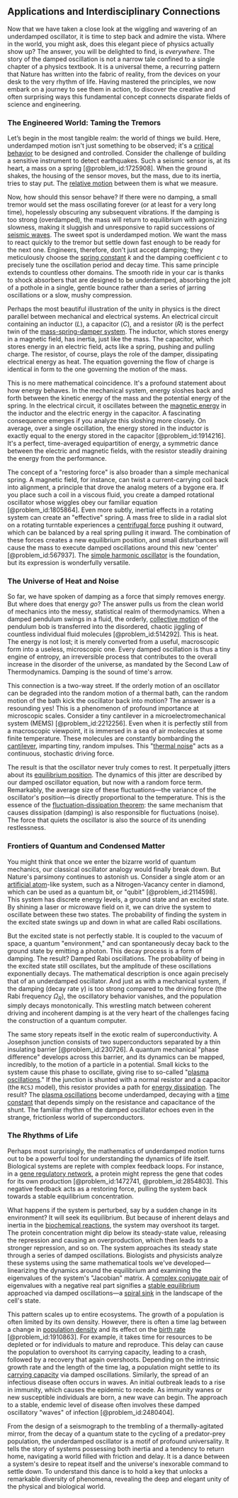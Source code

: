## Applications and Interdisciplinary Connections

Now that we have taken a close look at the wiggling and wavering of an underdamped oscillator, it is time to step back and admire the vista. Where in the world, you might ask, does this elegant piece of physics actually show up? The answer, you will be delighted to find, is *everywhere*. The story of the damped oscillation is not a narrow tale confined to a single chapter of a physics textbook. It is a universal theme, a recurring pattern that Nature has written into the fabric of reality, from the devices on your desk to the very rhythm of life. Having mastered the principles, we now embark on a journey to see them in action, to discover the creative and often surprising ways this fundamental concept connects disparate fields of science and engineering.

### The Engineered World: Taming the Tremors

Let’s begin in the most tangible realm: the world of things we build. Here, underdamped motion isn't just something to be observed; it's a [critical behavior](@article_id:153934) to be designed and controlled. Consider the challenge of building a sensitive instrument to detect earthquakes. Such a seismic sensor is, at its heart, a mass on a spring [@problem_id:1725908]. When the ground shakes, the housing of the sensor moves, but the mass, due to its inertia, tries to stay put. The [relative motion](@article_id:169304) between them is what we measure.

Now, how should this sensor behave? If there were no damping, a small tremor would set the mass oscillating forever (or at least for a very long time), hopelessly obscuring any subsequent vibrations. If the damping is too strong (overdamped), the mass will return to equilibrium with agonizing slowness, making it sluggish and unresponsive to rapid successions of [seismic waves](@article_id:164491). The sweet spot is underdamped motion. We want the mass to react quickly to the tremor but settle down fast enough to be ready for the next one. Engineers, therefore, don't just accept damping; they meticulously choose the [spring constant](@article_id:166703) $k$ and the damping coefficient $c$ to precisely tune the oscillation period and decay time. This same principle extends to countless other domains. The smooth ride in your car is thanks to shock absorbers that are designed to be underdamped, absorbing the jolt of a pothole in a single, gentle bounce rather than a series of jarring oscillations or a slow, mushy compression.

Perhaps the most beautiful illustration of the unity in physics is the direct parallel between mechanical and electrical systems. An electrical circuit containing an inductor ($L$), a capacitor ($C$), and a resistor ($R$) is the perfect twin of the [mass-spring-damper system](@article_id:263869). The inductor, which stores energy in a magnetic field, has inertia, just like the mass. The capacitor, which stores energy in an electric field, acts like a spring, pushing and pulling charge. The resistor, of course, plays the role of the damper, dissipating electrical energy as heat. The equation governing the flow of charge is identical in form to the one governing the motion of the mass.

This is no mere mathematical coincidence. It's a profound statement about how energy behaves. In the mechanical system, energy sloshes back and forth between the kinetic energy of the mass and the potential energy of the spring. In the electrical circuit, it oscillates between the [magnetic energy](@article_id:264580) in the inductor and the electric energy in the capacitor. A fascinating consequence emerges if you analyze this sloshing more closely. On average, over a single oscillation, the energy stored in the inductor is exactly equal to the energy stored in the capacitor [@problem_id:1914216]. It's a perfect, time-averaged equipartition of energy, a symmetric dance between the electric and magnetic fields, with the resistor steadily draining the energy from the performance.

The concept of a "restoring force" is also broader than a simple mechanical spring. A magnetic field, for instance, can twist a current-carrying coil back into alignment, a principle that drove the analog meters of a bygone era. If you place such a coil in a viscous fluid, you create a damped rotational oscillator whose wiggles obey our familiar equation [@problem_id:1805864]. Even more subtly, inertial effects in a rotating system can create an "effective" spring. A mass free to slide in a radial slot on a rotating turntable experiences a [centrifugal force](@article_id:173232) pushing it outward, which can be balanced by a real spring pulling it inward. The combination of these forces creates a new equilibrium position, and small disturbances will cause the mass to execute damped oscillations around this new 'center' [@problem_id:567937]. The [simple harmonic oscillator](@article_id:145270) is the foundation, but its expression is wonderfully versatile.

### The Universe of Heat and Noise

So far, we have spoken of damping as a force that simply removes energy. But where does that energy *go*? The answer pulls us from the clean world of mechanics into the messy, statistical realm of thermodynamics. When a damped pendulum swings in a fluid, the orderly, [collective motion](@article_id:159403) of the pendulum bob is transferred into the disordered, chaotic jiggling of countless individual fluid molecules [@problem_id:514292]. This is heat. The energy is not lost; it is merely converted from a useful, macroscopic form into a useless, microscopic one. Every damped oscillation is thus a tiny engine of entropy, an irreversible process that contributes to the overall increase in the disorder of the universe, as mandated by the Second Law of Thermodynamics. Damping is the sound of time's arrow.

This connection is a two-way street. If the orderly motion of an oscillator can be degraded into the random motion of a thermal bath, can the random motion of the bath kick the oscillator back into motion? The answer is a resounding yes! This is a phenomenon of profound importance at microscopic scales. Consider a tiny cantilever in a microelectromechanical system (MEMS) [@problem_id:2212256]. Even when it is perfectly still from a macroscopic viewpoint, it is immersed in a sea of air molecules at some finite temperature. These molecules are constantly bombarding the [cantilever](@article_id:273166), imparting tiny, random impulses. This "[thermal noise](@article_id:138699)" acts as a continuous, stochastic driving force.

The result is that the oscillator never truly comes to rest. It perpetually jitters about its [equilibrium position](@article_id:271898). The dynamics of this jitter are described by our damped oscillator equation, but now with a random force term. Remarkably, the average size of these fluctuations—the variance of the oscillator's position—is directly proportional to the temperature. This is the essence of the [fluctuation-dissipation theorem](@article_id:136520): the same mechanism that causes dissipation (damping) is also responsible for fluctuations (noise). The force that quiets the oscillator is also the source of its unending restlessness.

### Frontiers of Quantum and Condensed Matter

You might think that once we enter the bizarre world of quantum mechanics, our classical oscillator analogy would finally break down. But Nature's parsimony continues to astonish us. Consider a single atom or an [artificial atom](@article_id:140761)-like system, such as a Nitrogen-Vacancy center in diamond, which can be used as a quantum bit, or "qubit" [@problem_id:2114598]. This system has discrete energy levels, a ground state and an excited state. By shining a laser or microwave field on it, we can drive the system to oscillate between these two states. The probability of finding the system in the excited state swings up and down in what are called Rabi oscillations.

But the excited state is not perfectly stable. It is coupled to the vacuum of space, a quantum "environment," and can spontaneously decay back to the ground state by emitting a photon. This decay process is a form of damping. The result? Damped Rabi oscillations. The probability of being in the excited state still oscillates, but the amplitude of these oscillations exponentially decays. The mathematical description is once again precisely that of an underdamped oscillator. And just as with a mechanical system, if the damping (decay rate $\gamma$) is too strong compared to the driving force (the Rabi frequency $\Omega_R$), the oscillatory behavior vanishes, and the population simply decays monotonically. This wrestling match between coherent driving and incoherent damping is at the very heart of the challenges facing the construction of a quantum computer.

The same story repeats itself in the exotic realm of superconductivity. A Josephson junction consists of two superconductors separated by a thin insulating barrier [@problem_id:230726]. A quantum mechanical "phase difference" develops across this barrier, and its dynamics can be mapped, incredibly, to the motion of a particle in a potential. Small kicks to the system cause this phase to oscillate, giving rise to so-called "[plasma oscillations](@article_id:145693)." If the junction is shunted with a normal resistor and a capacitor (the `RCSJ` model), this resistor provides a path for [energy dissipation](@article_id:146912). The result? The [plasma oscillations](@article_id:145693) become underdamped, decaying with a [time constant](@article_id:266883) that depends simply on the resistance and capacitance of the shunt. The familiar rhythm of the damped oscillator echoes even in the strange, frictionless world of superconductors.

### The Rhythms of Life

Perhaps most surprisingly, the mathematics of underdamped motion turns out to be a powerful tool for understanding the dynamics of life itself. Biological systems are replete with complex feedback loops. For instance, in a [gene regulatory network](@article_id:152046), a protein might repress the gene that codes for its own production [@problem_id:1472741, @problem_id:2854803]. This negative feedback acts as a restoring force, pulling the system back towards a stable equilibrium concentration.

What happens if the system is perturbed, say by a sudden change in its environment? It will seek its equilibrium. But because of inherent delays and inertia in the [biochemical reactions](@article_id:199002), the system may overshoot its target. The protein concentration might dip below its steady-state value, releasing the repression and causing an overproduction, which then leads to a stronger repression, and so on. The system approaches its steady state through a series of damped oscillations. Biologists and physicists analyze these systems using the same mathematical tools we've developed—linearizing the dynamics around the equilibrium and examining the eigenvalues of the system's "Jacobian" matrix. A [complex conjugate pair](@article_id:149645) of eigenvalues with a negative real part signifies a [stable equilibrium](@article_id:268985) approached via damped oscillations—a [spiral sink](@article_id:165435) in the landscape of the cell's state.

This pattern scales up to entire ecosystems. The growth of a population is often limited by its own density. However, there is often a time lag between a change in [population density](@article_id:138403) and its effect on the [birth rate](@article_id:203164) [@problem_id:1910863]. For example, it takes time for resources to be depleted or for individuals to mature and reproduce. This delay can cause the population to overshoot its carrying capacity, leading to a crash, followed by a recovery that again overshoots. Depending on the intrinsic growth rate and the length of the time lag, a population might settle to its [carrying capacity](@article_id:137524) via damped oscillations. Similarly, the spread of an infectious disease often occurs in waves. An initial outbreak leads to a rise in immunity, which causes the epidemic to recede. As immunity wanes or new susceptible individuals are born, a new wave can begin. The approach to a stable, endemic level of disease often involves these damped oscillatory "waves" of infection [@problem_id:2480404].

From the design of a seismograph to the trembling of a thermally-agitated mirror, from the decay of a quantum state to the cycling of a predator-prey population, the underdamped oscillator is a motif of profound universality. It tells the story of systems possessing both inertia and a tendency to return home, navigating a world filled with friction and delay. It is a dance between a system's desire to repeat itself and the universe's inexorable command to settle down. To understand this dance is to hold a key that unlocks a remarkable diversity of phenomena, revealing the deep and elegant unity of the physical and biological world.